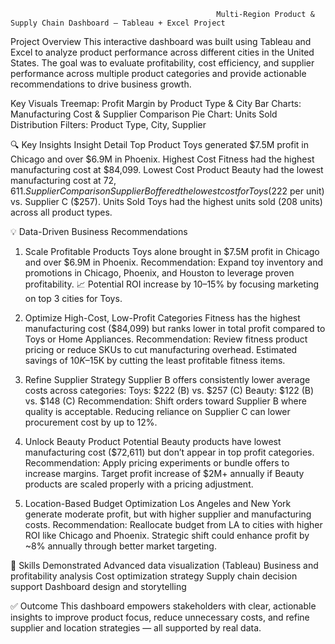                                                   Multi-Region Product & Supply Chain Dashboard – Tableau + Excel Project

                                                  
Project Overview
This interactive dashboard was built using Tableau and Excel to analyze product performance across different cities in the United States. The goal was to evaluate profitability, cost efficiency, and supplier performance across multiple product categories and provide actionable recommendations to drive business growth.

Key Visuals
Treemap:      Profit Margin by Product Type & City
Bar Charts:   Manufacturing Cost & Supplier Comparison
Pie Chart:     Units Sold Distribution
Filters:       Product Type, City, Supplier

🔍 Key Insights
Insight	Detail
Top Product	            Toys generated $7.5M profit in Chicago and over $6.9M in Phoenix.
Highest Cost            Fitness had the highest manufacturing cost at $84,099.
Lowest Cost Product   	Beauty had the lowest manufacturing cost at $72,611.
Supplier Comparison	     Supplier B offered the lowest cost for Toys ($222 per unit) vs. Supplier C ($257).
Units Sold	              Toys had the highest units sold (208 units) across all product types.

💡 Data-Driven Business Recommendations
1.  Scale Profitable Products
Toys alone brought in $7.5M profit in Chicago and over $6.9M in Phoenix.
Recommendation:           Expand toy inventory and promotions in Chicago, Phoenix, and Houston to leverage proven profitability.
📈 Potential ROI increase by 10–15% by focusing marketing on top 3 cities for Toys.

2. Optimize High-Cost, Low-Profit Categories
Fitness has the highest manufacturing cost ($84,099) but ranks lower in total profit compared to Toys or Home Appliances.
Recommendation:        Review fitness product pricing or reduce SKUs to cut manufacturing overhead.
Estimated savings of $10K–$15K by cutting the least profitable fitness items.

3. Refine Supplier Strategy
Supplier B offers consistently lower average costs across categories:
Toys: $222 (B) vs. $257 (C)
Beauty: $122 (B) vs. $148 (C)
Recommendation:         Shift orders toward Supplier B where quality is acceptable.
Reducing reliance on Supplier C can lower procurement cost by up to 12%.

4. Unlock Beauty Product Potential
Beauty products have lowest manufacturing cost ($72,611) but don’t appear in top profit categories.
Recommendation: Apply pricing experiments or bundle offers to increase margins.
Target profit increase of $2M+ annually if Beauty products are scaled properly with a pricing adjustment.

5. Location-Based Budget Optimization
Los Angeles and New York generate moderate profit, but with higher supplier and manufacturing costs.
Recommendation:           Reallocate budget from LA to cities with higher ROI like Chicago and Phoenix.
Strategic shift could enhance profit by ~8% annually through better market targeting.

📌 Skills Demonstrated
Advanced data visualization (Tableau)
Business and profitability analysis
Cost optimization strategy
Supply chain decision support
Dashboard design and storytelling

✅ Outcome
This dashboard empowers stakeholders with clear, actionable insights to improve product focus, reduce unnecessary costs, and refine supplier and location strategies — all supported by real data.

